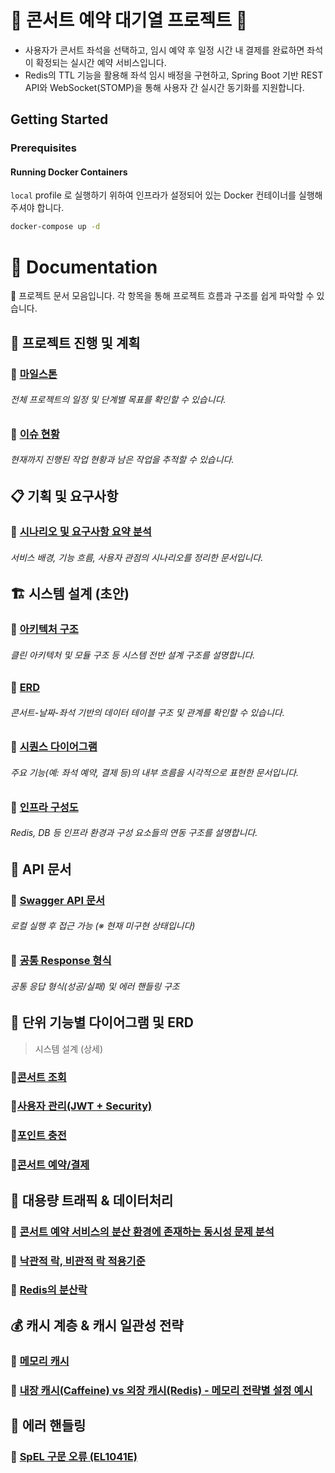 # 🥥 콘서트 예약 대기열 프로젝트 🥁

- 사용자가 콘서트 좌석을 선택하고, 임시 예약 후 일정 시간 내 결제를 완료하면 좌석이 확정되는 실시간 예약 서비스입니다.
- Redis의 TTL 기능을 활용해 좌석 임시 배정을 구현하고, Spring Boot 기반 REST API와 WebSocket(STOMP)을 통해 사용자 간 실시간 동기화를 지원합니다.

## Getting Started

### Prerequisites

#### Running Docker Containers

`local` profile 로 실행하기 위하여 인프라가 설정되어 있는 Docker 컨테이너를 실행해주셔야 합니다.

```bash
docker-compose up -d
```

# 📰 Documentation

🎯 프로젝트 문서 모음입니다. 각 항목을 통해 프로젝트 흐름과 구조를 쉽게 파악할 수 있습니다.

## 📌 프로젝트 진행 및 계획
### 🔗 [마일스톤](https://github.com/SMJin/voyage-ConcertReservation/milestones)  
###### 전체 프로젝트의 일정 및 단계별 목표를 확인할 수 있습니다.
### 🔗 [이슈 현황](https://github.com/SMJin/voyage-ConcertReservation/issues)  
###### 현재까지 진행된 작업 현황과 남은 작업을 추적할 수 있습니다.

## 📋 기획 및 요구사항
### 📝 [시나리오 및 요구사항 요약 분석](docs/requirement-analysis.md)  
###### 서비스 배경, 기능 흐름, 사용자 관점의 시나리오를 정리한 문서입니다.

## 🏗 시스템 설계 (초안)
### 🧩 [아키텍처 구조](docs/architecture.md)  
###### 클린 아키텍처 및 모듈 구조 등 시스템 전반 설계 구조를 설명합니다.
### 🧩 [ERD](docs/erd.md)  
###### 콘서트-날짜-좌석 기반의 데이터 테이블 구조 및 관계를 확인할 수 있습니다.
### 🧩 [시퀀스 다이어그램](docs/sequence-diagram.md)  
###### 주요 기능(예: 좌석 예약, 결제 등)의 내부 흐름을 시각적으로 표현한 문서입니다.
### 🧩 [인프라 구성도](docs/infra-configuration.md)  
###### Redis, DB 등 인프라 환경과 구성 요소들의 연동 구조를 설명합니다.

## 📡 API 문서
### 📖 [Swagger API 문서](http://localhost:8080/swagger-ui.html)  
###### 로컬 실행 후 접근 가능 (※ 현재 미구현 상태입니다)
### 📖 [공통 Response 형식](docs/response.md)  
###### 공통 응답 형식(성공/실패) 및 에러 핸들링 구조

## 🐝 단위 기능별 다이어그램 및 ERD
> 시스템 설계 (상세)
### 🍯[콘서트 조회](docs/diagram-erd/read-consert.md)
### 🍯[사용자 관리(JWT + Security)](docs/diagram-erd/jwt-security.md)
### 🍯[포인트 충전](docs/diagram-erd/point-charge.md)
### 🍯[콘서트 예약/결제](docs/diagram-erd/reserve-payment.md)

## 🦢 대용량 트래픽 & 데이터처리
### 🦆 [콘서트 예약 서비스의 분산 환경에 존재하는 동시성 문제 분석](docs/massive-traffic-data-manufacture/1-concurrency-issue.md)
### 🦆 [낙관적 락, 비관적 락 적용기준](docs/massive-traffic-data-manufacture/2-optimistic-pessimistic-lock.md)
### 🦆 [Redis의 분산락](docs/massive-traffic-data-manufacture/3-redis-distributed-lock.md)

## 💰 캐시 계층 & 캐시 일관성 전략
### 💸 [메모리 캐시](docs/massive-traffic-data-manufacture/4-1-memory-cache.md)
### 💸 [내장 캐시(Caffeine) vs 외장 캐시(Redis) - 메모리 전략별 설정 예시](docs/massive-traffic-data-manufacture/4-2-memory-cache.md)

## 🐞 에러 핸들링
### 🐛 [SpEL 구문 오류 (EL1041E)](docs/error/fix-0_4/1-SpEL%20구문%20오류%20(EL1041E).md)
